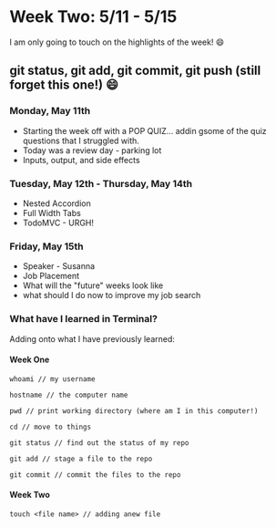 # Week Two: 5/11 - 5/15

I am only going to touch on the highlights of the week! :smile:

## git status, git add, git commit, git push (still forget this one!) :smile:

### Monday, May 11th

* Starting the week off with a POP QUIZ... addin gsome of the quiz questions that I struggled with. 
* Today was a review day - parking lot
* Inputs, output, and side effects


### Tuesday, May 12th - Thursday, May 14th

* Nested Accordion
* Full Width Tabs
* TodoMVC - URGH!

### Friday, May 15th

* Speaker - Susanna
* Job Placement
* What will the "future" weeks look like
* what should I do now to improve my job search

### What have I learned in Terminal?

Adding onto what I have previously learned:

#### Week One

```
whoami // my username

hostname // the computer name

pwd // print working directory (where am I in this computer!)

cd // move to things

git status // find out the status of my repo

git add // stage a file to the repo

git commit // commit the files to the repo

```

#### Week Two

```
touch <file name> // adding anew file

